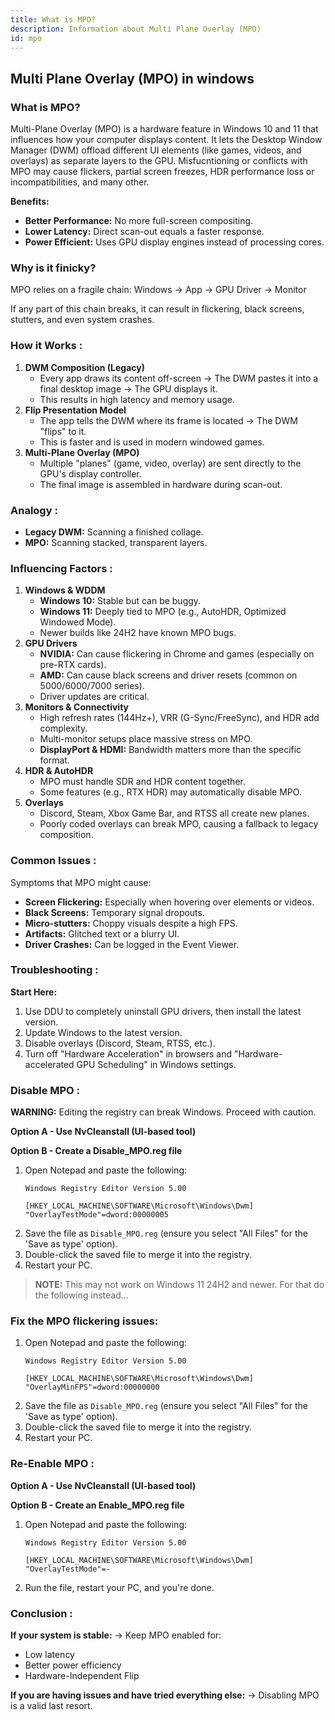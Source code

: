 ```yaml
---
title: What is MPO?
description: Information about Multi Plane Overlay (MPO)
id: mpo
---
```

## Multi Plane Overlay (MPO) in windows

### What is MPO?
Multi-Plane Overlay (MPO) is a hardware feature in Windows 10 and 11 that influences how your computer displays content. It lets the Desktop Window Manager (DWM) offload different UI elements (like games, videos, and overlays) as separate layers to the GPU. Misfucntioning or conflicts with MPO may cause flickers, partial screen freezes, HDR performance loss or incompatibilities, and many other.

**Benefits:**
*   **Better Performance:** No more full-screen compositing.
*   **Lower Latency:** Direct scan-out equals a faster response.
*   **Power Efficient:** Uses GPU display engines instead of processing cores.

### Why is it finicky?
MPO relies on a fragile chain:
Windows → App → GPU Driver → Monitor

If any part of this chain breaks, it can result in flickering, black screens, stutters, and even system crashes.

### How it Works :
1.  **DWM Composition (Legacy)**
    *   Every app draws its content off-screen → The DWM pastes it into a final desktop image → The GPU displays it.
    *   This results in high latency and memory usage.
2.  **Flip Presentation Model**
    *   The app tells the DWM where its frame is located → The DWM "flips" to it.
    *   This is faster and is used in modern windowed games.
3.  **Multi-Plane Overlay (MPO)**
    *   Multiple "planes" (game, video, overlay) are sent directly to the GPU's display controller.
    *   The final image is assembled in hardware during scan-out.

### Analogy :
*   **Legacy DWM:** Scanning a finished collage.
*   **MPO:** Scanning stacked, transparent layers.

### Influencing Factors :
1.  **Windows & WDDM**
    *   **Windows 10:** Stable but can be buggy.
    *   **Windows 11:** Deeply tied to MPO (e.g., AutoHDR, Optimized Windowed Mode).
    *   Newer builds like 24H2 have known MPO bugs.
2.  **GPU Drivers**
    *   **NVIDIA:** Can cause flickering in Chrome and games (especially on pre-RTX cards).
    *   **AMD:** Can cause black screens and driver resets (common on 5000/6000/7000 series).
    *   Driver updates are critical.
3.  **Monitors & Connectivity**
    *   High refresh rates (144Hz+), VRR (G-Sync/FreeSync), and HDR add complexity.
    *   Multi-monitor setups place massive stress on MPO.
    *   **DisplayPort & HDMI:** Bandwidth matters more than the specific format.
4.  **HDR & AutoHDR**
    *   MPO must handle SDR and HDR content together.
    *   Some features (e.g., RTX HDR) may automatically disable MPO.
5.  **Overlays**
    *   Discord, Steam, Xbox Game Bar, and RTSS all create new planes.
    *   Poorly coded overlays can break MPO, causing a fallback to legacy composition.

### Common Issues :
Symptoms that MPO might cause:
*   **Screen Flickering:** Especially when hovering over elements or videos.
*   **Black Screens:** Temporary signal dropouts.
*   **Micro-stutters:** Choppy visuals despite a high FPS.
*   **Artifacts:** Glitched text or a blurry UI.
*   **Driver Crashes:** Can be logged in the Event Viewer.

### Troubleshooting : 
**Start Here:**
1.  Use DDU to completely uninstall GPU drivers, then install the latest version.
2.  Update Windows to the latest version.
3.  Disable overlays (Discord, Steam, RTSS, etc.).
4.  Turn off "Hardware Acceleration" in browsers and "Hardware-accelerated GPU Scheduling" in Windows settings.

### Disable MPO :
**WARNING:** Editing the registry can break Windows. Proceed with caution.

**Option A - Use NvCleanstall (UI-based tool)**

**Option B - Create a Disable_MPO.reg file**
1.  Open Notepad and paste the following:
    ```
    Windows Registry Editor Version 5.00

    [HKEY_LOCAL_MACHINE\SOFTWARE\Microsoft\Windows\Dwm]
    "OverlayTestMode"=dword:00000005
    ```
2.  Save the file as `Disable_MPO.reg` (ensure you select "All Files" for the 'Save as type' option).
3.  Double-click the saved file to merge it into the registry.
4.  Restart your PC.

> **NOTE:** This may not work on Windows 11 24H2 and newer. For that do the following instead...

### Fix the MPO flickering issues:
1.  Open Notepad and paste the following:
    ```
    Windows Registry Editor Version 5.00

    [HKEY_LOCAL_MACHINE\SOFTWARE\Microsoft\Windows\Dwm]
    "OverlayMinFPS"=dword:00000000
    ```
2.  Save the file as `Disable_MPO.reg` (ensure you select "All Files" for the 'Save as type' option).
3.  Double-click the saved file to merge it into the registry.
4.  Restart your PC.

### Re-Enable MPO :
**Option A - Use NvCleanstall (UI-based tool)**

**Option B - Create an Enable_MPO.reg file**
1.  Open Notepad and paste the following:
    ```
    Windows Registry Editor Version 5.00

    [HKEY_LOCAL_MACHINE\SOFTWARE\Microsoft\Windows\Dwm]
    "OverlayTestMode"=-
    ```
2.  Run the file, restart your PC, and you're done.

### Conclusion :
**If your system is stable:**
→ Keep MPO enabled for:
*   Low latency
*   Better power efficiency
*   Hardware-Independent Flip

**If you are having issues and have tried everything else:**
→ Disabling MPO is a valid last resort.

